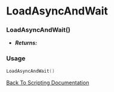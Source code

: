 # LoadAsyncAndWait

### LoadAsyncAndWait()
- ***Returns:*** 

### Usage

```Lua
LoadAsyncAndWait()
```


[Back To Scripting Documentation](../README.md)
